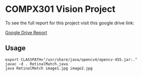 # COMPX301 Vision Project
To see the full report for this project visit this google drive link:

[Google Drive Report](https://docs.google.com/document/d/1cNcFoAlz7B5lYXx6hGL3mIGYf4StPcwe_8zHF88eS8Y/edit?usp=sharing)

## Usage
```
export CLASSPATH="/usr/share/java/opencv4/opencv-455.jar:."
javac -d . RetinalMatch.java
java RetinalMatch image1.jpg image2.jpg
```